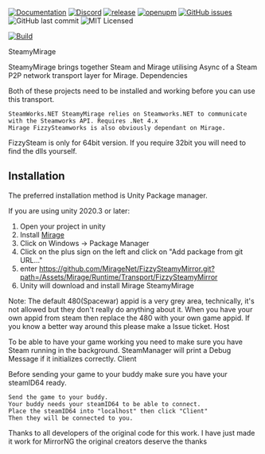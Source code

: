 [![Documentation](https://img.shields.io/badge/documentation-brightgreen.svg)](https://miragenet.github.io/Mirage/)
[![Discord](https://img.shields.io/discord/809535064551456888.svg)](https://discordapp.com/invite/DTBPBYvexy)
[![release](https://img.shields.io/github/release/MirageNet/FizzySteamyMirror.svg)](https://github.com/MirageNet/FizzySteamyMirror/releases/latest)
[![openupm](https://img.shields.io/npm/v/com.miragenet.steamy?label=openupm&registry_uri=https://package.openupm.com)](https://openupm.com/packages/com.miragenet.steamy/)
[![GitHub issues](https://img.shields.io/github/issues/MirageNet/FizzySteamyMirror.svg)](https://github.com/MirageNet/FizzySteamyMirror/issues)
![GitHub last commit](https://img.shields.io/github/last-commit/MirageNet/FizzySteamyMirror.svg) ![MIT Licensed](https://img.shields.io/badge/license-MIT-green.svg)

[![Build](https://github.com/MirageNet/FizzySteamyMirror/workflows/CI/badge.svg)](https://github.com/MirageNet/FizzySteamyMirror/actions?query=workflow%3ACI)

SteamyMirage

SteamyMirage brings together Steam and Mirage utilising Async of a Steam P2P network transport layer for Mirage.
Dependencies

Both of these projects need to be installed and working before you can use this transport.

    SteamWorks.NET SteamyMirage relies on Steamworks.NET to communicate with the Steamworks API. Requires .Net 4.x
    Mirage FizzySteamworks is also obviously dependant on Mirage.
    
FizzySteam is only for 64bit version. If you require 32bit you will need to find the dlls yourself.

## Installation
The preferred installation method is Unity Package manager.

If you are using unity 2020.3 or later: 

1) Open your project in unity
2) Install [Mirage](https://github.com/MirageNet/Mirage)
3) Click on Windows -> Package Manager
4) Click on the plus sign on the left and click on "Add package from git URL..."
5) enter https://github.com/MirageNet/FizzySteamyMirror.git?path=/Assets/Mirage/Runtime/Transport/FizzySteamyMirror
6) Unity will download and install Mirage SteamyMirage

Note: The default 480(Spacewar) appid is a very grey area, technically, it's not allowed but they don't really do anything about it. When you have your own appid from steam then replace the 480 with your own game appid. If you know a better way around this please make a Issue ticket.
Host

To be able to have your game working you need to make sure you have Steam running in the background. SteamManager will print a Debug Message if it initializes correctly.
Client

Before sending your game to your buddy make sure you have your steamID64 ready.

    Send the game to your buddy.
    Your buddy needs your steamID64 to be able to connect.
    Place the steamID64 into "localhost" then click "Client"
    Then they will be connected to you.

Thanks to all developers of the original code for this work. I have just made it work for MirrorNG the original creators deserve the thanks
